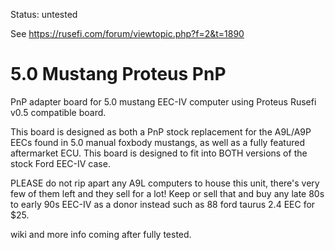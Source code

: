 Status: untested

See https://rusefi.com/forum/viewtopic.php?f=2&t=1890

# 5.0 Mustang Proteus PnP
PnP adapter board for 5.0 mustang EEC-IV computer using Proteus Rusefi v0.5 compatible board.

This board is designed as both a PnP stock replacement for the A9L/A9P EECs found in 5.0 manual foxbody mustangs, as well as a fully featured aftermarket ECU. This board is designed to fit into BOTH versions of the stock Ford EEC-IV case.

PLEASE do not rip apart any A9L computers to house this unit, there's very few of them left and they sell for a lot! Keep or sell that and buy any late 80s to early 90s EEC-IV as a donor instead such as 88 ford taurus 2.4 EEC for $25.

wiki and more info coming after fully tested.
